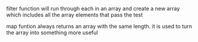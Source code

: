 filter function will run through each in an array and create a new array which includes all the array elements that pass the test

map funtion always returns an array with the same length. it is used to turn the array into something more useful